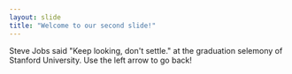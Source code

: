 ```yaml
---
layout: slide
title: "Welcome to our second slide!"
---
```

Steve Jobs said "Keep looking, don't settle." at the graduation selemony of Stanford University.
Use the left arrow to go back!
